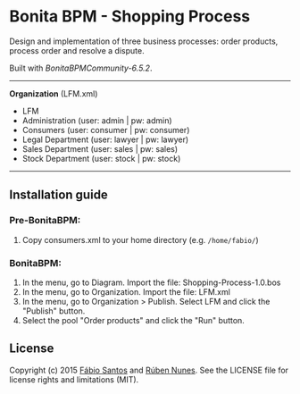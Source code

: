# Bonita BPM - Shopping Process
Design and implementation of three business processes: order products, process order and resolve a dispute.

Built with *BonitaBPMCommunity-6.5.2*.

------------------------------

**Organization** (LFM.xml)
* LFM
 * Administration (user: admin | pw: admin)
 * Consumers (user: consumer | pw: consumer)
 * Legal Department (user: lawyer | pw: lawyer)
 * Sales Department (user: sales | pw: sales)
 * Stock Department (user: stock | pw: stock)

------------------------------

## Installation guide

### Pre-BonitaBPM:
1. Copy consumers.xml to your home directory (e.g. `/home/fabio/`)

### BonitaBPM:
1. In the menu, go to Diagram. Import the file: Shopping-Process-1.0.bos
1. In the menu, go to Organization. Import the file: LFM.xml
2. In the menu, go to Organization > Publish. Select LFM and click the "Publish" button.
3. Select the pool "Order products" and click the "Run" button.


## License
Copyright (c) 2015 [Fábio Santos](http://www.fabiosantos.me) and [Rúben Nunes](https://github.com/Jounter). See the LICENSE file for license rights and limitations (MIT).
